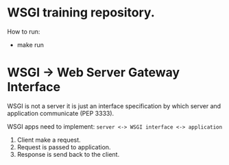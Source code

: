 # WSGI training repository. 
How to run:
  - make run

# WSGI -> Web Server Gateway Interface
WSGI is not a server it is just an interface specification by which server and application communicate (PEP 3333). 

WSGI apps need to implement: 
`server <-> WSGI interface <-> application`

1. Client make a request.
2. Request is passed to application.
3. Response is send back to the client.
